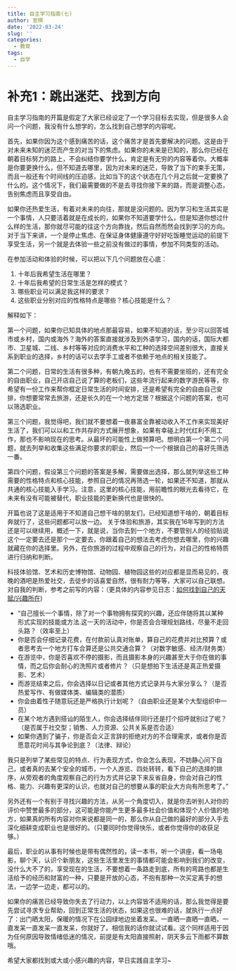 ```yaml
---
title: 自主学习指南(七)
author: 宣棋
date: '2022-03-24'
slug: ''
categories:
  - 教育
tags:
  - 自学
---
```

# 补充1：跳出迷茫、找到方向

自主学习指南的开篇是假定了大家已经设定了一个学习目标去实现，但是很多人会问一个问题，我没有什么想学的，怎么找到自己想学的内容呢。

首先，如果你因为这个感到痛苦的话，这个痛苦才是首先要解决的问题。这是由于对未来未知的迷茫而产生的对当下的焦虑。如果你的未来是已知的，那么你已经在朝着目标努力的路上，不会纠结你要学什么，肯定是有无穷的内容等着你。大概率是你要更换什么，但不知道去哪里，因为对未来的迷茫，导致了当下的束手无策，而且一般还有个时间线的压迫感，比如当下的这个状态在几个月之后就一定要换了什么的。这个情况下，我们最需要做的不是去寻找你接下来的路，而是调整心态，告别焦虑而且享受自由。

如果你还热爱生活，有着对未来的向往，那就是没问题的。因为学习和生活其实是一个事情，人只要活着就是在成长的，如果你不知道要学什么，但是知道你想过什么样的生活，那你就尽可能的往这个方向靠拢，然后自然而然会找到学习的方向。对于当下来讲，一个是停止焦虑、在保证身体健康遵守好好吃饭睡觉运动的前提下享受生活，另一个就是去体验一些之前没有做过的事情，参加不同类型的活动。

在参加活动和体验的时候，可以把以下几个问题放在心底：

1. 十年后我希望生活在哪里？
2. 十年后我希望的日常生活是怎样的模式？
3. 哪些职业可以满足我这样的要求？
4. 这些职业分别对应的性格特点是哪些？核心技能是什么？

解释如下：

第一个问题，如果你已知具体的地点那最容易，如果不知道的话，至少可以回答城市或乡村，国内或海外？海外的答案直接就涉及到外语学习，国内的话，国际大都市、卫星城、二线、乡村等等对应的消费水平和工种的选择空间差别很大，直接关系到职业的选择，乡村的话可以去学手工或者不依赖于地点的相关技能了。

第二个问题，日常的生活有很多种，有朝九晚五的，也有不需要坐班的，还有完全的自由职业，自己开店自己说了算的老板们，这些年流行起来的数字游民等等，你希望有一份工作来帮你框定日常生活的时间安排，还是希望有完全的自由自己安排，你想要常常去旅游，还是长久的在一个地方定居？根据这个问题的答案，也可以筛选职业。

第三个问题，我觉得吧，我们就不要想着一夜暴富全靠被动收入不工作来实现美好生活了，我们可以以和工作共存的方式展开想象，如果有幸碰上时代红利不用工作，那也不影响现在的思考。从最坏的可能性上做预算吧。想明白第一个第二个问题，就去列举和收集这些满足你要求的职业，然后一个一个根据自己的喜好先筛选一番。

第四个问题，假设第三个问题的答案是多解，需要做出选择，那么就列举这些工种需要的性格特点和核心技能，参照自己的情况再筛选一轮，如果还不知道，那就从共通的核心技能入手学习。注意，这里的核心技能，用前瞻性的眼光去看待它，在未来有没有可能被替代，职业技能的更新换代也是很快的。

开篇也说了这是适用于不知道自己想干啥的朋友们，已经知道想干啥的，朝着目标奔就行了，这些问题都可以放一边。
关于体验和旅游，其实我在16年写到的方法还是可以继续用，概述一下，就是说，当你去到一个地方，不要管别人的经验贴说这个一定要去还是那个一定要去，你跟着自己的想法去考虑你想去哪里，你的兴趣就藏在你的选择里。另外，在你旅游的过程中观察自己的行为，对自己的性格特质进行归纳和判断。

科技体验馆、艺术和历史博物馆、动物园、植物园这些的对应都是显而易见的，夜晚的酒吧是热爱社交，去徒步的话喜爱自然，很有耐力等等，大家可以自己联想。对自我的判断，参考之前写的内容：（更具体的内容参见日志：[如何找到自己的天赋/兴趣所在](https://xuanqi.life/post/2016/03/04/%E5%AF%BB%E6%89%BE%E5%A4%A9%E8%B5%8B%E7%9A%84%E5%B0%9D%E8%AF%95/)) 

 - “自己擅长一个事情，除了对一个事物拥有探究的兴趣，还应伴随将其以某种形式实现的技能或方法.这一天的活动中，你是否会合理规划路线，尽量不走回头路？（效率至上）
 - 你是否会仔细记录花费，在付款前认真对账单，算自己的花费并对比预算？或者思考去一个地方打车合算还是公共交通合算？（对数字敏感、经济/财务类）
 - 在游览中，你是否喜欢不停的摄影，而且摄影本身的兴趣甚至大于你在做的事情，而之后你会耐心的洗照片或者修片？（只是想拍下生活还是真正热爱摄影、艺术）
 - 而游览结束之后，你会选择以日记或者其他方式记录并与大家分享么？（是否热爱写作、有做媒体类、编辑类的潜质）
 - 你会由着性子随意玩还是严格执行计划呢？（自由职业还是某个大型组织中一员）
 - 在某个地方遇到搭讪的陌生人，你会选择结伴同行还是打个招呼就别过了呢？（是否属于社交型；销售、人力资源、公共关系是否合适）
 - 如果你遇到了骗子，你是否会义正言辞的拒绝对方的不合理需求，或者你是否愿意花时间与其争论到底？（法律、辩论）

我只是列举了某些常见的特点、行为表现方式，你会怎么表现，不妨静心问下自己，或者真的去某个安全的城市，一个人游览、四处转转，看下自己的选择的排序，从旁观者的角度观察自己的行为方式并记录下来反省自身，你会对自己的性格、能力、兴趣有更深的认识，也就对自己的想要从事的职业大方向有所思考了。”

另外还有一个有别于寻找兴趣的方法，从另一个角度切入，就是你去听别人对你的评价中赞誉最多的部分，这可能是你能产生更多最多社会价值和体现个人价值的地方，如果真的所有内容对你来说都是同一的，那么你从自己做的最好的部分入手去深化细耕变成职业也是很好的。（只要同时你觉得快乐，或者你觉得你的收获足够。）

最后，职业的从事有时候也是带有偶然性的，读一本书，听一个讲座，看一场电影，聊个天，认识个新朋友，这些生活里发生的事情都可能会影响到我们的改变，没什么大不了的，享受现在的生活，不要想着一条路走到底，所有的弯路也都是生活给予的经历和财富的一种，只要是开放的心态，不抱有那种一次买定离手的想法，一边学一边走，都可以的。

如果你的痛苦已经导致你失去了行动力，以上内容皆不适用的话，那么我觉得是要先尝试寻求专业帮助，回到正常生活的状态，如果这也很难的话，就执行一点好了：出门晒太阳，保暖的情况下在公园绿地边坐着发呆。一直晒一直晒一直晒，一直发呆一直发呆一直发呆，你就好了。相信我的话你就试试看。这个同样适用于因为任何原因导致情绪低迷的情况，前提是有太阳直接照射，阴天多云下雨都不算数哦。

希望大家都找到或大或小感兴趣的内容，早日实践自主学习~